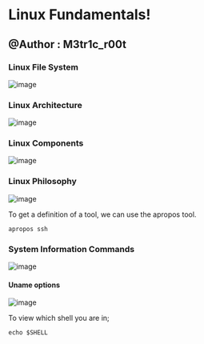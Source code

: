 # Linux Fundamentals!
## @Author : M3tr1c_r00t
### Linux File System
![image](https://user-images.githubusercontent.com/99975622/217579694-4812602e-c98b-4671-89c3-15a0ff7a7f5c.png)
### Linux Architecture
![image](https://user-images.githubusercontent.com/99975622/217583364-3f022e3a-ffe4-41a8-a994-18a4baa18e43.png)

### Linux Components
![image](https://user-images.githubusercontent.com/99975622/217583591-accd5761-c572-4773-9402-8156429ea178.png)

### Linux Philosophy
![image](https://user-images.githubusercontent.com/99975622/217583890-80f8c268-dbad-402c-a803-cb766a6b3bee.png)

To get a definition of a tool, we can use the apropos tool.
```
apropos ssh
```
### System Information Commands
![image](https://user-images.githubusercontent.com/99975622/217589852-b5c2eebb-b5cb-4dcf-a4b9-3814c580ce15.png)

#### Uname options
![image](https://user-images.githubusercontent.com/99975622/217591843-fd9bbe38-3844-4267-a2a9-79a11a14aa84.png)


To view which shell you are in;
```
echo $SHELL
```
